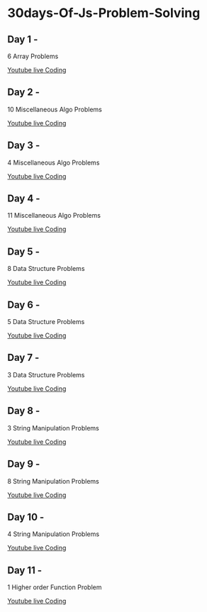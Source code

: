 # 30days-Of-Js-Problem-Solving

## Day 1 - 
6 Array Problems 

[Youtube live Coding ](https://www.youtube.com/watch?v=R3NOxN_1y1A)

## Day 2 - 
10 Miscellaneous Algo Problems 

[Youtube live Coding ](https://youtu.be/xpUMAFeWNGg)

## Day 3 - 
4 Miscellaneous Algo Problems 

[Youtube live Coding ](https://youtu.be/gKuRuvO9x_I)

## Day 4 - 
11 Miscellaneous Algo Problems 

[Youtube live Coding ](https://youtu.be/HNQzGTukOHs)

## Day 5 - 
8 Data Structure Problems 

[Youtube live Coding ](https://www.youtube.com/watch?v=V7iDkiX5W5o)

## Day 6 - 
5 Data Structure Problems 

[Youtube live Coding ](https://youtu.be/VPGqYbwqzQc)

## Day 7 - 
3 Data Structure Problems 

[Youtube live Coding ](https://youtu.be/HkPtfkjEyRk)

## Day 8 - 
3 String Manipulation Problems 

[Youtube live Coding ](https://youtu.be/QYl_jC2-MHo)

## Day 9 - 
8 String Manipulation Problems 

[Youtube live Coding ](https://youtu.be/EOSLpQjD-9g)

## Day 10 - 
4 String Manipulation Problems 

[Youtube live Coding ](https://youtu.be/EOSLpQjD-9g)

## Day 11 - 
1 Higher order Function Problem

[Youtube live Coding ](https://youtu.be/EOSLpQjD-9g)

